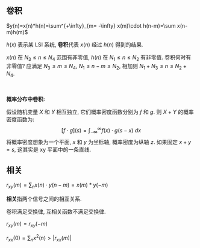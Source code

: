 ## 卷积

$y(n)=x(n)*h(n)=\sum^{+\infty}_{m= -\infty} x(m)\cdot h(n-m)=\sum x(n-m)h(m)$

$h(x)$ 表示某 LSI 系统, **卷积**代表 $x(n)$ 经过 $h(n)$ 得到的结果. 

$x(n)$ 在 $N_{3}\leq n\leq N_{4}$ 范围有非零值, $h(n)$ 在 $N_{1}\leq n\leq N_{2}$ 有非零值. 卷积何时有非零值? 应满足 $N_{3}\leq m\leq N_{4}$, $N_{1}\leq n-m\leq N_{2}$, 相加则 $N_{1}+N_{3}\leq n\leq N_{2}+N_{4}$.

<br>

**概率分布中卷积:**

假设随机变量 $X$ 和 $Y$ 相互独立, 它们概率密度函数分别为 $f$ 和 $g$. 则 $X+Y$ 的概率密度函数为: $$[f\cdot g](s)=\int_{-\infty}^{\infty} f(x)\cdot g(s-x)\ dx$$ 将概率密度想象为一个平面, $x$ 和 $y$ 为坐标轴, 概率密度为纵轴 $z$. 如果固定 $x+y=s$, 这其实是 xy 平面中的一条直线.

## 相关

$r_{xy}(m)=\sum_{n} x(n)\cdot y(n-m)=x(m)*y(-m)$

**相关**指两个信号之间的相互关系.

卷积满足交换律, 互相关函数不满足交换律.

$r_{xy}(m)=r_{xy}(-m)$

$r_{xx}(0)=\sum_{n} x^{2}(n)\gt \vert r_{xx}(m)\vert$